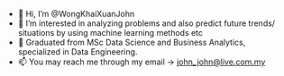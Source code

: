 - 👋 Hi, I’m @WongKhaiXuanJohn
- 👀 I’m interested in analyzing problems and also predict future trends/ situations by using machine learning methods etc
- 🌱 Graduated from MSc Data Science and Business Analytics, specialized in Data Engineering.
- 📫 You may reach me through my email -> john_john@live.com.my

<!---
WongKhaiXuanJohn/WongKhaiXuanJohn is a ✨ special ✨ repository because its `README.md` (this file) appears on your GitHub profile.
You can click the Preview link to take a look at your changes.
--->

